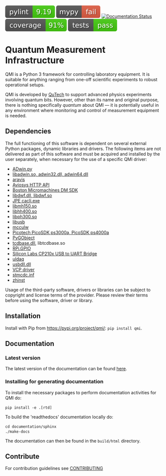 [![pylint](.github/badges/pylint.svg)](https://github.com/QuTech-Delft/QMI/blob/main/.github/badges/pylint.svg)
[![mypy](.github/badges/mypy.svg)](https://github.com/QuTech-Delft/QMI/blob/main/.github/badges/mypy.svg)
[![Documentation Status](https://readthedocs.org/projects/qmi/badge/?version=latest)](https://qmi.readthedocs.io/en/latest/?badge=latest)
[![coverage](.github/badges/coverage.svg)](https://github.com/QuTech-Delft/QMI/blob/main/.github/badges/coverage.svg)
[![tests](.github/badges/tests.svg)](https://github.com/QuTech-Delft/QMI/blob/main/.github/badges/test.svg)

# Quantum Measurement Infrastructure

QMI is a Python 3 framework for controlling laboratory equipment. It is suitable for anything ranging from one-off
scientific experiments to robust operational setups.

QMI is developed by [QuTech](https://qutech.nl) to support advanced physics experiments involving quantum bits.
However, other than its name and original purpose, there is nothing specifically *quantum* about QMI — it is potentially
useful in any environment where monitoring and control of measurement equipment is needed.

## Dependencies
The full functioning of this software is dependent on several external Python packages, dynamic libraries and drivers.
The following items are not delivered as part of this software and must be acquired and installed by the user separately,
when necessary for the use of a specific QMI driver:
- [ADwin.py](https://pypi.org/project/ADwin/)
- [libadwin.so, adwin32.dll, adwin64.dll](https://www.adwin.de/us/download/download.html)
- [aravis](https://github.com/AravisProject/aravis)
- [Aviosys HTTP API](https://aviosys.com/products/lib/httpapi.html)
- [Boston Micromachines DM SDK](https://bostonmicromachines.com/dmsdk/)
- [libdwf.dll, libdwf.so](https://digilent.com/reference/software/waveforms/waveforms-sdk/start)
- [JPE cacli.exe](https://www.jpe-innovations.com/wp-content/uploads/CPSC_v7.3.20201222.zip)
- [libmh150.so](https://www.picoquant.com/dl_software/MultiHarp150/MultiHarp150_160_V3_0.zip)
- [libhh400.so](https://www.picoquant.com/dl_software/HydraHarp400/HydraHarp400_SW_and_DLL_v3_0_0_3.zip)
- [libph300.so](https://www.picoquant.com/dl_software/PicoHarp300/PicoHarp300_SW_and_DLL_v3_0_0_3.zip)
- [libusb](https://libusb.info/)
- [mcculw](https://pypi.org/project/mcculw/)
- [Picotech PicoSDK ps3000a, PicoSDK ps4000a](https://www.picotech.com/downloads)
- [PyGObject](https://pypi.org/project/PyGObject/)
- [tcdbase.dll](https://www.qutools.com/files/quTAU_release/quTAU_Setup_4.3.3_win.exe), libtcdbase.so
- [RPi.GPIO](https://pypi.org/project/RPi.GPIO/)
- [Silicon Labs CP210x USB to UART Bridge](https://www.silabs.com/developers/usb-to-uart-bridge-vcp-drivers)
- [uldaq](https://pypi.org/project/uldaq/)
- [usbdll.dll](https://www.newport.com/software-and-drivers)
- [VCP driver](https://ftdichip.com/Drivers/vcp-drivers/)
- [stmcdc.inf](https://www.wieserlabs.com/products/radio-frequency/flexdds-ng-dual/FlexDDS-NG-ad9910_standalone.zip)
- [zhinst](https://pypi.org/project/zhinst/)

Usage of the third-party software, drivers or libraries can be subject to copyright and license terms of the provider. Please review their terms before using the software, driver or library.

## Installation

Install with Pip from https://pypi.org/project/qmi/: `pip install qmi`.

## Documentation

### Latest version

The latest version of the documentation can be found [here](https://qmi.readthedocs.io/en/latest/).

### Installing for generating documentation

To install the necessary packages to perform documentation activities for QMI do:

```
pip install -e .[rtd]
```

To build the 'readthedocs' documentation locally do:

```
cd documentation/sphinx
./make-docs
```

The documentation can then be found in the `build/html` directory.

## Contribute

For contribution guidelines see [CONTRIBUTING](CONTRIBUTING.md)
